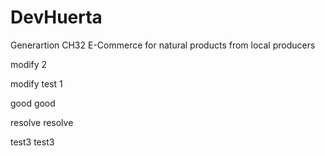 # DevHuerta
Generartion CH32 E-Commerce for natural products from local producers

modify 2



modify test 1

good
good

resolve
resolve


test3
test3